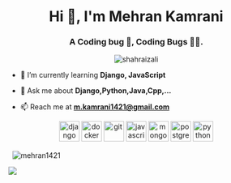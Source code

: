 <h1 align="center">Hi 👋, I'm Mehran Kamrani</h1>
<h3 align="center">A Coding bug 🐞, Coding Bugs 👨‍💻.</h3>

<p align="center"> <img src="https://komarev.com/ghpvc/?username=mehran1421" alt="shahraizali" /> </p>

- 🌱 I’m currently learning **Django, JavaScript**

- 💬 Ask me about **Django,Python,Java,Cpp,...**

- 📫 Reach me at **m.kamrani1421@gmail.com**

<p align="center">
<img src="https://devicons.github.io/devicon/devicon.git/icons/django/django-original.svg" alt="django" width="40" height="40"/> <img src="https://devicons.github.io/devicon/devicon.git/icons/docker/docker-original-wordmark.svg" alt="docker" width="40" height="40"/> 
<img src="https://www.vectorlogo.zone/logos/git-scm/git-scm-icon.svg" alt="git" width="40" height="40"/> 
<img src="https://devicons.github.io/devicon/devicon.git/icons/javascript/javascript-original.svg" alt="javascript" width="40" height="40"/> 
<img src="https://devicons.github.io/devicon/devicon.git/icons/mongodb/mongodb-original-wordmark.svg" alt="mongodb" width="40" height="40"/> 
<img src="https://devicons.github.io/devicon/devicon.git/icons/postgresql/postgresql-original-wordmark.svg" alt="postgresql" width="40" height="40"/> 
<img src="https://devicons.github.io/devicon/devicon.git/icons/python/python-original.svg" alt="python" width="40" height="40"/>  
<p>&nbsp;
<img align="center" src="https://github-readme-stats.vercel.app/api?username=mehran1421&show_icons=true&count_private=true" alt="mehran1421" />

</p align="center">
<img src="https://github-readme-stats.vercel.app/api/top-langs/?username=mehran1421&theme=default&line_height=27&layout=compact" />
<p>
